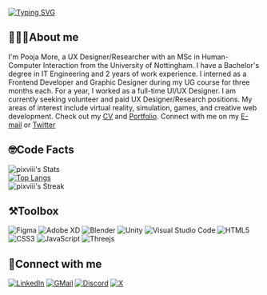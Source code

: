 <a href="https://git.io/typing-svg"><img src="https://readme-typing-svg.demolab.com?font=Consolas&weight=900&size=33&duration=4000&pause=100&color=FFB7C5&center=true&vCenter=true&width=368&height=58&lines=%3C+Hello+World%F0%9F%91%8B%F0%9F%8F%BC%2F%3E;%3C+%E0%A4%A8%E0%A4%AE%E0%A4%B8%E0%A5%8D%E0%A4%A4%E0%A5%87+%E0%A4%B5%E0%A4%B0%E0%A5%8D%E0%A4%B2%E0%A5%8D%E0%A4%A1%F0%9F%91%8B%F0%9F%8F%BC%2F%3E;%3C+%E0%A4%A8%E0%A4%AE%E0%A4%B8%E0%A5%8D%E0%A4%95%E0%A4%BE%E0%A4%B0+%E0%A4%B5%E0%A4%B0%E0%A5%8D%E0%A4%B2%E0%A5%8D%E0%A4%A1%F0%9F%91%8B%F0%9F%8F%BC%2F%3E;%3C+%EC%95%88%EB%85%95%ED%95%98%EC%84%B8%EC%9A%94+%EC%9B%94%EB%93%9C%F0%9F%91%8B%F0%9F%8F%BC%2F%3E;%3C+Hola+World%F0%9F%91%8B%F0%9F%8F%BC%2F%3E" alt="Typing SVG" /></a>

## 👩🏻‍🎓About me
I'm Pooja More, a UX Designer/Researcher with an MSc in Human-Computer Interaction from the University of Nottingham. I have a Bachelor's degree in IT Engineering and 2 years of work experience. I interned as a Frontend Developer and Graphic Designer during my UG course for three months each. For a year, I worked as a full-time UI/UX Designer. I am currently seeking volunteer and paid UX Designer/Research positions. My areas of interest include virtual reality, simulation, games, and creative web development. Check out my [CV](https://drive.google.com/file/d/183cRr0ZqkNB1hxkdoo7GJSPpse265n8Y/view?usp=sharing) and [Portfolio](https://www.pooja-more.me). Connect with me on my [E-mail](mailto:poojamore.design@gmail.com) or [Twitter](https://twitter.com/pm_ixviii)</div>

## 🤓Code Facts
![pixviii's Stats](https://github-readme-stats.vercel.app/api?username=pixviii&theme=dracula&show_icons=true&hide_border=true&count_private=true)</br>
[![Top Langs](https://github-readme-stats.vercel.app/api/top-langs/?username=pixviii&theme=dracula&hide_border=true&layout=compact)](https://github.com/devxpm/github-readme-stats)</br>
![pixviii's Streak](https://github-readme-streak-stats.herokuapp.com/?user=pixviii&theme=dracula&hide_border=true)

## ⚒️Toolbox
![Figma](https://img.shields.io/badge/figma-%23F24E1E.svg?style=for-the-badge&logo=figma&logoColor=white)
![Adobe XD](https://img.shields.io/badge/Adobe%20XD-470137?style=for-the-badge&logo=Adobe%20XD&logoColor=#FF61F6)
![Blender](https://img.shields.io/badge/blender-%23F5792A.svg?style=for-the-badge&logo=blender&logoColor=white)
![Unity](https://img.shields.io/badge/unity-%23000000.svg?style=for-the-badge&logo=unity&logoColor=white)
![Visual Studio Code](https://img.shields.io/badge/Visual%20Studio%20Code-0078d7.svg?style=for-the-badge&logo=visual-studio-code&logoColor=white)
![HTML5](https://img.shields.io/badge/html5-%23E34F26.svg?style=for-the-badge&logo=html5&logoColor=white)
![CSS3](https://img.shields.io/badge/css3-%231572B6.svg?style=for-the-badge&logo=css3&logoColor=white)
![JavaScript](https://img.shields.io/badge/javascript-%23323330.svg?style=for-the-badge&logo=javascript&logoColor=%23F7DF1E)
![Threejs](https://img.shields.io/badge/threejs-black?style=for-the-badge&logo=three.js&logoColor=white)


## 📩Connect with me
[![LinkedIn](https://img.shields.io/badge/linkedin-%230077B5.svg?style=for-the-badge&logo=linkedin&logoColor=white)](https://www.linkedin.com/in/pooja-more-299b50150/)
[![GMail](https://img.shields.io/badge/Gmail-D14836?style=for-the-badge&logo=gmail&logoColor=white)](mailto:poojmore.design@gmail.com)
[![Discord](https://img.shields.io/badge/Discord-%235865F2.svg?style=for-the-badge&logo=discord&logoColor=white)](https://www.discordapp.com/users/550979836160770048)
[![X](https://img.shields.io/badge/X-000000?style=for-the-badge&logo=x&logoColor=white)](https://x.com/pm.ixviii)
